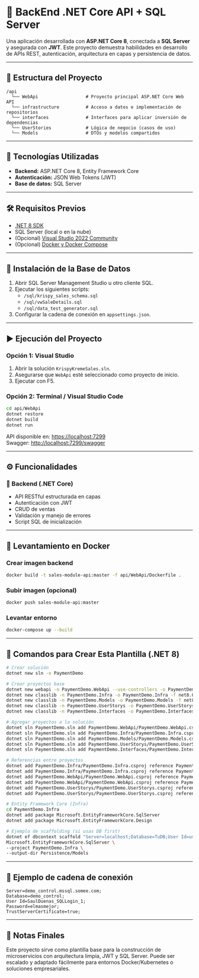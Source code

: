 
# 💼 BackEnd .NET Core API + SQL Server

Una aplicación desarrollada con **ASP.NET Core 8**, conectada a **SQL Server** y asegurada con **JWT**. Este proyecto demuestra habilidades en desarrollo de APIs REST, autenticación, arquitectura en capas y persistencia de datos.

---

## 📁 Estructura del Proyecto

```
/api
  └── WebApi                  # Proyecto principal ASP.NET Core Web API
  └── infrastructure          # Acceso a datos e implementación de repositorios
  └── interfaces              # Interfaces para aplicar inversión de dependencias
  └── UserStories             # Lógica de negocio (casos de uso)
  └── Models                  # DTOs y modelos compartidos
```

---

## 🚀 Tecnologías Utilizadas

- **Backend:** ASP.NET Core 8, Entity Framework Core
- **Autenticación:** JSON Web Tokens (JWT)
- **Base de datos:** SQL Server

---

## 🛠️ Requisitos Previos

- [.NET 8 SDK](https://dotnet.microsoft.com/en-us/download/dotnet/8.0)
- SQL Server (local o en la nube)
- (Opcional) [Visual Studio 2022 Community](https://visualstudio.microsoft.com/es/vs/community/)
- (Opcional) [Docker y Docker Compose](https://www.docker.com/)

---

## 🧱 Instalación de la Base de Datos

1. Abrir SQL Server Management Studio u otro cliente SQL.
2. Ejecutar los siguientes scripts:
   - `/sql/krispy_sales_schema.sql`
   - `/sql/vwSaleDetails.sql`
   - `/sql/data_test_generator.sql`
3. Configurar la cadena de conexión en `appsettings.json`.

---

## ▶️ Ejecución del Proyecto

### Opción 1: Visual Studio

1. Abrir la solución `KrispyKremeSales.sln`.
2. Asegurarse que `WebApi` esté seleccionado como proyecto de inicio.
3. Ejecutar con F5.

### Opción 2: Terminal / Visual Studio Code

```bash
cd api/WebApi
dotnet restore
dotnet build
dotnet run
```

API disponible en: [https://localhost:7299](https://localhost:7299)  
Swagger: [http://localhost:7299/swagger](http://localhost:7299/swagger)

---

## ⚙️ Funcionalidades

### 🔹 Backend (.NET Core)
- API RESTful estructurada en capas
- Autenticación con JWT
- CRUD de ventas
- Validación y manejo de errores
- Script SQL de inicialización

---

## 🐳 Levantamiento en Docker

### Crear imagen backend
```bash
docker build -t sales-module-api:master -f api/WebApi/Dockerfile .
```

### Subir imagen (opcional)
```bash
docker push sales-module-api:master
```

### Levantar entorno
```bash
docker-compose up --build
```

---

## 🧰 Comandos para Crear Esta Plantilla (.NET 8)

```bash
# Crear solución
dotnet new sln -o PaymentDemo

# Crear proyectos base
dotnet new webapi -n PaymentDemo.WebApi --use-controllers -o PaymentDemo.WebApi -f net8.0
dotnet new classlib -n PaymentDemo.Infra -o PaymentDemo.Infra -f net8.0
dotnet new classlib -n PaymentDemo.Models -o PaymentDemo.Models -f net8.0
dotnet new classlib -n PaymentDemo.UserStorys -o PaymentDemo.UserStorys -f net8.0
dotnet new classlib -n PaymentDemo.Interfaces -o PaymentDemo.Interfaces -f net8.0

# Agregar proyectos a la solución
dotnet sln PaymentDemo.sln add PaymentDemo.WebApi/PaymentDemo.WebApi.csproj
dotnet sln PaymentDemo.sln add PaymentDemo.Infra/PaymentDemo.Infra.csproj
dotnet sln PaymentDemo.sln add PaymentDemo.Models/PaymentDemo.Models.csproj
dotnet sln PaymentDemo.sln add PaymentDemo.UserStorys/PaymentDemo.UserStorys.csproj
dotnet sln PaymentDemo.sln add PaymentDemo.Interfaces/PaymentDemo.Interfaces.csproj

# Referencias entre proyectos
dotnet add PaymentDemo.Infra/PaymentDemo.Infra.csproj reference PaymentDemo.Models/PaymentDemo.Models.csproj
dotnet add PaymentDemo.Infra/PaymentDemo.Infra.csproj reference PaymentDemo.Interfaces/PaymentDemo.Interfaces.csproj
dotnet add PaymentDemo.WebApi/PaymentDemo.WebApi.csproj reference PaymentDemo.Infra/PaymentDemo.Infra.csproj
dotnet add PaymentDemo.WebApi/PaymentDemo.WebApi.csproj reference PaymentDemo.UserStorys/PaymentDemo.UserStorys.csproj
dotnet add PaymentDemo.UserStorys/PaymentDemo.UserStorys.csproj reference PaymentDemo.Models/PaymentDemo.Models.csproj
dotnet add PaymentDemo.UserStorys/PaymentDemo.UserStorys.csproj reference PaymentDemo.Interfaces/PaymentDemo.Interfaces.csproj

# Entity Framework Core (Infra)
cd PaymentDemo.Infra
dotnet add package Microsoft.EntityFrameworkCore.SqlServer
dotnet add package Microsoft.EntityFrameworkCore.Design

# Ejemplo de scaffolding (si usas DB first)
dotnet ef dbcontext scaffold "Server=localhost;Database=TuDB;User Id=usuario;Password=clave;" \
Microsoft.EntityFrameworkCore.SqlServer \
--project PaymentDemo.Infra \
--output-dir Persistence/Models
```

---

## 🔐 Ejemplo de cadena de conexión

```text
Server=demo_control.mssql.somee.com;
Database=demo_control;
User Id=SaulDuenas_SQLLogin_1;
Password=elmasmejor;
TrustServerCertificate=true;
```

---

## 📌 Notas Finales

Este proyecto sirve como plantilla base para la construcción de microservicios con arquitectura limpia, JWT y SQL Server. Puede ser escalado y adaptado fácilmente para entornos Docker/Kubernetes o soluciones empresariales.
